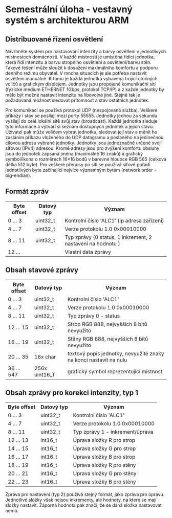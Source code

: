 # Semestrální úloha - vestavný systém s architekturou ARM

## Distribuované řízení osvětlení

<p>
Navrhněte systém pro nastavování intenzity a barvy osvětlení
v jednotlivých místnostech domácnosti. V každé místnosti
je umístěna řídicí jednotka, která řídí intenzitu a barvu
stropního osvětlení a osvětlení/barvu stěn. Takové řešení
může sloužit k dosažení maximálního komfortu a podporu
denního režimu obyvatel. V mnoha situacích je ale potřeba
nastavit osvětlení manuálně. K tomu je každá jednotka
vybavena trojicí otočných voličů a grafickým displejem.
Jednotky jsou propojené komunikační sítí (fyzické médium
ETHERNET 1Gbps, protokol TCP/IP) a z každé jednotky by
mělo být možné nastavit intenzitu na libovolné jiné.
Stejně tak je požadovaná možnost sledovat přítomnost
a stav ostatních jednotek.
</p>

<p>
Pro komunikaci se používá protokol UDP (nespojovaná služba).
Veškeré příkazy i stav se posílají mezi porty 55555.
Jednotky jednou za sekundu vysílají do celé lokální sítě
svůj stav (broadcast). Každá jednotka sleduje tyto informace
a vytváří si seznam dostupných jednotek a jejich stavu.
Uživatel pak může voličem vybrat jednotku, sledovat její
stav a měnit ho zasláním příkazu vloženého do UDP datagramu
a poslaného na jedinečnou cílovou adresu vybrané jednotky.
Jednotky jsou jednoznačně určené svojí síťovou (IPv4) adresou.
Kromě adresy jsou pro zvýšení komfortu obsluhy jsou do jednotek
zapsaná jména (maximálně 16 znaků) a grafický symbol/ikona
o rozměrech 16×16 bodů v barevné hloubce RGB 565
(celková délka 512 byte). Pro veškeré přenosy po síti se
používá síťové pořadí jednotlivých byte začínající
nejvíce významným bytem (network order = big-endian).
</p>

## Formát zpráv
<table class="inline">
	<tbody><tr class="row0">
		<th class="col0"> Byte offset </th><th class="col1"> Datový typ </th><th class="col2 leftalign"> Význam                         </th>
	</tr>
	<tr class="row1">
		<td class="col0 leftalign"> 0 … 3     </td><td class="col1 leftalign"> uint32_t   </td><td class="col2 leftalign"> Kontrolní číslo 'ALC1' (ip adresa zařízení)</td>
	</tr>
	<tr class="row2">
		<td class="col0 leftalign"> 4 … 7     </td><td class="col1 leftalign"> uint32_t   </td><td class="col2"> Verze protokolu 1.0 0x00010000 </td>
	</tr>
	<tr class="row3">
		<td class="col0 leftalign"> 8 … 11    </td><td class="col1 leftalign"> uint32_t   </td><td class="col2"> Typ zprávy (0 status, 1 inkrement, 2 nastavení na hodnotu ) </td>
	</tr>
	<tr class="row4">
		<td class="col0 leftalign"> 12 …      </td><td class="col1 leftalign">            </td><td class="col2 leftalign"> Vlastní data zprávy            </td>
	</tr>
</tbody></table>

## Obsah stavové zprávy
<table class="inline">
	<tbody><tr class="row0">
		<th class="col0"> Byte offset </th><th class="col1 leftalign"> Datový typ    </th><th class="col2 leftalign"> Význam                         </th>
	</tr>
	<tr class="row1">
		<td class="col0 leftalign"> 0 … 3     </td><td class="col1 leftalign"> uint32_t      </td><td class="col2 leftalign"> Kontrolní číslo 'ALC1'         </td>
	</tr>
	<tr class="row2">
		<td class="col0 leftalign"> 4 … 7     </td><td class="col1 leftalign"> uint32_t      </td><td class="col2"> Verze protokolu 1.0 0x00010000 </td>
	</tr>
	<tr class="row3">
		<td class="col0 leftalign"> 8 … 11    </td><td class="col1 leftalign"> uint32_t      </td><td class="col2 leftalign"> Typ zprávy 0 - status          </td>
	</tr>
	<tr class="row4">
		<td class="col0 leftalign"> 12 … 15   </td><td class="col1 leftalign"> uint32_t      </td><td class="col2 leftalign"> Strop RGB 888, nejvyšších 8 bitů nevyužito  </td>
	</tr>
	<tr class="row5">
		<td class="col0 leftalign"> 16 … 19   </td><td class="col1 leftalign"> uint32_t      </td><td class="col2 leftalign"> Stěny RGB 888, nejvyšších 8 bitů nevyužito  </td>
	</tr>
	<tr class="row6">
		<td class="col0 leftalign"> 20 … 35   </td><td class="col1 leftalign"> 16x char      </td><td class="col2 leftalign"> textový popis jednotky, nevyužité znaky na konci nastavit na nulu                      </td>
	</tr>
	<tr class="row7">
		<td class="col0 leftalign"> 36 … 547  </td><td class="col1"> 256x uint16_T </td><td class="col2"> grafický symbol reprezentující místnost </td>
	</tr>
</tbody></table>

## Obsah zprávy pro korekci intenzity, typ 1
<table class="inline">
	<tbody><tr class="row0">
		<th class="col0"> Byte offset </th><th class="col1 leftalign"> Datový typ    </th><th class="col2 leftalign"> Význam                          </th>
	</tr>
	<tr class="row1">
		<td class="col0 leftalign"> 0 … 3     </td><td class="col1 leftalign"> uint32_t      </td><td class="col2 leftalign"> Kontrolní číslo 'ALC1'          </td>
	</tr>
	<tr class="row2">
		<td class="col0 leftalign"> 4 … 7     </td><td class="col1 leftalign"> uint32_t      </td><td class="col2 leftalign"> Verze protokolu 1.0 0x00010000  </td>
	</tr>
	<tr class="row3">
		<td class="col0 leftalign"> 8 … 11    </td><td class="col1 leftalign"> uint32_t      </td><td class="col2"> Typ zprávy 1 - inkrement/úprava </td>
	</tr>
	<tr class="row4">
		<td class="col0 leftalign"> 12 … 13   </td><td class="col1 leftalign"> int16_t       </td><td class="col2 leftalign"> Úprava složky R pro strop       </td>
	</tr>
	<tr class="row5">
		<td class="col0 leftalign"> 14 … 15   </td><td class="col1 leftalign"> int16_t       </td><td class="col2 leftalign"> Úprava složky G pro strop       </td>
	</tr>
	<tr class="row6">
		<td class="col0 leftalign"> 16 … 17   </td><td class="col1 leftalign"> int16_t       </td><td class="col2 leftalign"> Úprava složky B pro strop       </td>
	</tr>
	<tr class="row7">
		<td class="col0 leftalign"> 18 … 19   </td><td class="col1 leftalign"> int16_t       </td><td class="col2 leftalign"> Úprava složky R pro stěny       </td>
	</tr>
	<tr class="row8">
		<td class="col0 leftalign"> 20 … 21   </td><td class="col1 leftalign"> int16_t       </td><td class="col2 leftalign"> Úprava složky G pro stěny       </td>
	</tr>
	<tr class="row9">
		<td class="col0 leftalign"> 22 … 23   </td><td class="col1 leftalign"> int16_t       </td><td class="col2 leftalign"> Úprava složky B pro stěny       </td>
	</tr>
</tbody></table>

<p>
Zpráva pro nastavení (typ 2) používá stejný formát, jako zpráva pro úpravu. Jednotlivé složky však nejsou inkrementy, ale hodnoty, na které se mají složky nastavit. Záporná hodnota pak značí, že se daná složka nastavovat nemá.
</p>